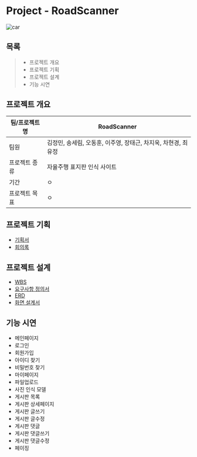 # Project - RoadScanner
![car](https://github.com/cheezcyj/F1_JAGUP/assets/133944035/7568a3ef-0e0f-4242-a8a1-42c500531d23)

## 목록
> * 프로젝트 개요
> * 프로젝트 기획
> * 프로젝트 설계
> * 기능 시연

## 프로젝트 개요
|팀/프로젝트명|RoadScanner|
|------|---------|
|팀원|김정민, 송세림, 오동훈, 이주영, 장태근, 차지욱, 차현경, 최유정|
|프로젝트 종류|자율주행 표지판 인식 사이트|
|기간|ㅇ|
|프로젝트 목표|ㅇ|

## 프로젝트 기획
* [기획서](https://google.com, "google link")
* [회의록](https://google.com, "google link")

## 프로젝트 설계
* [WBS](https://google.com, "google link")
* [요구사항 정의서](https://google.com, "google link")
* [ERD](https://google.com, "google link")
* [화면 설계서](https://google.com, "google link")

## 기능 시연
* 메인페이지
* 로그인
* 회원가입
* 아이디 찾기
* 비밀번호 찾기
* 마이페이지
* 파일업로드
* 사진 인식 모델
* 게시판 목록
* 게시판 상세페이지
* 게시판 글쓰기
* 게시판 글수정
* 게시판 댓글
* 게시판 댓글쓰기
* 게시판 댓글수정
* 페이징
